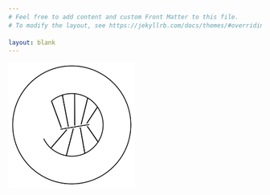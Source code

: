 ```yaml
---
# Feel free to add content and custom Front Matter to this file.
# To modify the layout, see https://jekyllrb.com/docs/themes/#overriding-theme-defaults

layout: blank
---
```

<div class="centre_container">
    <img src="/static/images/windsorrockerroundel.svg" alt="Windsor Rocker" width="50%">
</div>
